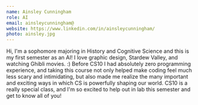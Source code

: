 ```yaml
---
name: Ainsley Cunningham
role: AI
email: ainsleycunningham@
website: https://www.linkedin.com/in/ainsleycunningham/
photo: ainsley.jpg
---
```

Hi, I'm a sophomore majoring in History and Cognitive Science and this is my first semester as an AI! I love graphic design, Stardew Valley, and watching Ghibli movies. :) Before CS10 I had absolutely zero programming experience, and taking this course not only helped make coding feel much less scary and intimidating, but also made me realize the many important and exciting ways in which CS is powerfully shaping our world. CS10 is a really special class, and I'm so excited to help out in lab this semester and get to know all of you!
